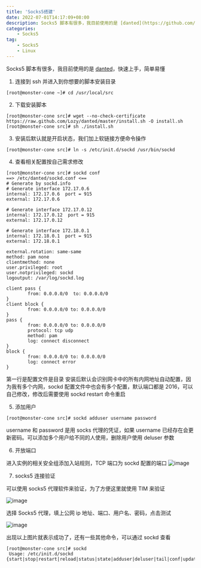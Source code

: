 ```yaml
---
title: 'Socks5搭建'
date: 2022-07-01T14:17:09+08:00
description: Socks5 脚本有很多，我目前使用的是 [danted](https://github.com/Lozy/danted.git)，快速上手，简单易懂
categories:
    - Socks5
tag:
    - Socks5
    - Linux
---
```


Socks5 脚本有很多，我目前使用的是 [danted](https://github.com/Lozy/danted.git)，快速上手，简单易懂

1. 连接到 ssh 并进入到你想要的脚本安装目录

```
[root@monster-cone ~]# cd /usr/local/src
```

2. 下载安装脚本

```
[root@monster-cone src]# wget --no-check-certificate https://raw.github.com/Lozy/danted/master/install.sh -O install.sh
[root@monster-cone src]# sh ./install.sh
```

3. 安装后默认就是开启状态，我们加上软链接方便命令操作

```
[root@monster-cone src]# ln -s /etc/init.d/sockd /usr/bin/sockd
```

4. 查看相关配置按自己需求修改

```
[root@monster-cone src]# sockd conf
==> /etc/danted/sockd.conf <==
# Generate by sockd.info
# Generate interface 172.17.0.6
internal: 172.17.0.6  port = 915
external: 172.17.0.6

# Generate interface 172.17.0.12
internal: 172.17.0.12  port = 915
external: 172.17.0.12

# Generate interface 172.18.0.1
internal: 172.18.0.1  port = 915
external: 172.18.0.1

external.rotation: same-same
method: pam none
clientmethod: none
user.privileged: root
user.notprivileged: sockd
logoutput: /var/log/sockd.log

client pass {
        from: 0.0.0.0/0  to: 0.0.0.0/0
}
client block {
        from: 0.0.0.0/0 to: 0.0.0.0/0
}
pass {
        from: 0.0.0.0/0 to: 0.0.0.0/0
        protocol: tcp udp
        method: pam
        log: connect disconnect
}
block {
        from: 0.0.0.0/0 to: 0.0.0.0/0
        log: connect error
}
```

第一行是配置文件是目录
安装后默认会识别网卡中的所有内网地址自动配置，因为我有多个内网，sockd 配置文件中也会有多个配置，默认端口都是 2016，可以自己修改，修改后需要使用 sockd restart 命令重启

5. 添加用户

```
[root@monster-cone src]# sockd adduser username password
```

username 和 password 是用 socks 代理的凭证，如果 username 已经存在会更新密码。可以添加多个用户给不同的人使用，删除用户使用 deluser 参数

6. 开放端口

进入实例的相关安全组添加入站规则，TCP 端口为 sockd 配置的端口
![image](https://monster.aiur.site/%E5%BE%AE%E4%BF%A1%E6%88%AA%E5%9B%BE_20220701150952.png)

7. socks5 连接验证

可以使用 socks5 代理软件来验证，为了方便这里就使用 TIM 来验证

![image](https://monster.aiur.site/%E5%BE%AE%E4%BF%A1%E6%88%AA%E5%9B%BE_20220701145218.png)

选择 Socks5 代理，填上公网 ip 地址、端口、用户名、密码，点击测试

![image](https://monster.aiur.site/%E5%BE%AE%E4%BF%A1%E6%88%AA%E5%9B%BE_20220701145401.png)

出现以上图片就表示成功了，还有一些其他命令，可以通过 sockd 查看

```
[root@monster-cone src]# sockd
 Usage: /etc/init.d/sockd {start|stop|restart|reload|status|state|adduser|deluser|tail|conf|update}
```
